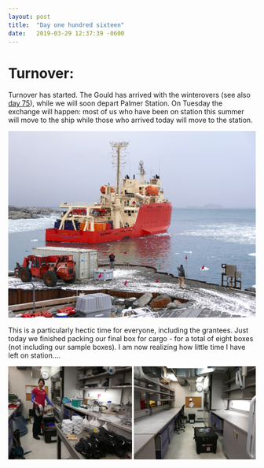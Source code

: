 ```yaml
---
layout: post
title:  "Day one hundred sixteen"
date:   2019-03-29 12:37:39 -0600
---
```

# Turnover:
Turnover has started. The Gould has arrived with the winterovers (see also [day 75](https://natasjavgestel.github.io/blog/2019/02/16/day-seventyfive)), while we will soon depart Palmer Station. On Tuesday the exchange will happen: most of us who have been on station this summer will move to the ship while those who arrived today will move to the station.

![Gould arrived with winterovers](/assets/blog_photos/190329/GouldArriving.jpg)

This is a particularly hectic time for everyone, including the grantees. Just today we finished packing our final box for cargo - for a total of eight boxes (not including our sample boxes). I am now realizing how little time I have left on station.... 

![Lab packed](/assets/blog_photos/190329/Lab_Packed.jpg)

